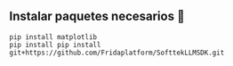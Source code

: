 ## Instalar paquetes necesarios 🙂
``` 
pip install matplotlib
pip install pip install git+https://github.com/Fridaplatform/SofttekLLMSDK.git
```
